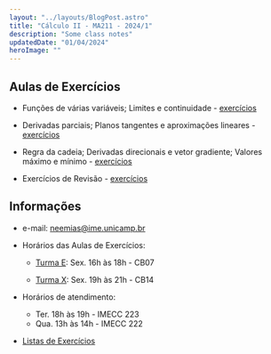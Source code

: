 ```yaml
---
layout: "../layouts/BlogPost.astro"
title: "Cálculo II - MA211 - 2024/1"
description: "Some class notes"
updatedDate: "01/04/2024"
heroImage: ""
---
```


## Aulas de Exercícios
- Funções de várias variáveis; Limites e continuidade - [exercícios](https://neemias.org/teaching/ma211-2024-i/exercises1.pdf)

- Derivadas parciais; Planos tangentes e aproximações lineares - [exercícios](https://neemias.org/teaching/ma211-2024-i/exercises2.pdf)

- Regra da cadeia; Derivadas direcionais e vetor gradiente; Valores máximo e mínimo - [exercícios](https://neemias.org/teaching/ma211-2024-i/exercises3.pdf)

- Exercícios de Revisão - [exercícios](https://neemias.org/teaching/ma211-2024-i/exercises4.pdf)

## Informações
- e-mail: neemias@ime.unicamp.br
- Horários das Aulas de Exercícios:
  - [Turma E](https://www.math.stonybrook.edu/~joa/PUBLICATIONS/2024-1-MA211-CalcII/A-Calc_II_DE.html):  Sex. 16h às 18h - CB07 

  - [Turma X](https://www.math.stonybrook.edu/~joa/PUBLICATIONS/2024-1-MA211-CalcII/A-Calc_II_WX.html):  Sex. 19h às 21h - CB14 

- Horários de atendimento: 
  - Ter. 18h às 19h - IMECC 223
  - Qua. 13h às 14h - IMECC 222
- [Listas de Exercícios](https://www.math.stonybrook.edu/~joa/PUBLICATIONS/2024-1-MA211-CalcII/A-Exercicios.html)




